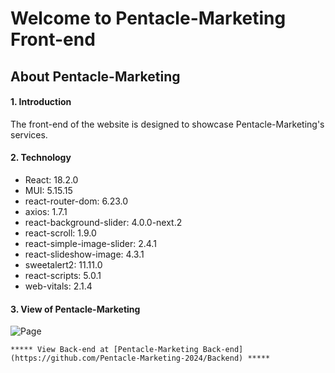 # Welcome to Pentacle-Marketing Front-end
## About Pentacle-Marketing

#### 1. Introduction
The front-end of the website is designed to showcase Pentacle-Marketing's services.

#### 2. Technology

- React: 18.2.0
- MUI: 5.15.15
- react-router-dom: 6.23.0
- axios: 1.7.1
- react-background-slider: 4.0.0-next.2
- react-scroll: 1.9.0
- react-simple-image-slider: 2.4.1
- react-slideshow-image: 4.3.1
- sweetalert2: 11.11.0
- react-scripts: 5.0.1
- web-vitals: 2.1.4

#### 3. View of Pentacle-Marketing

![Page](/public/page.png "page")

	***** View Back-end at [Pentacle-Marketing Back-end](https://github.com/Pentacle-Marketing-2024/Backend) *****